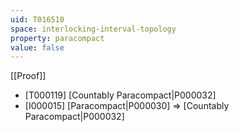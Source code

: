 ```yaml
---
uid: T016510
space: interlocking-interval-topology
property: paracompact
value: false
---
```

[[Proof]]

* [T000119] [Countably Paracompact|P000032]
* [I000015] [Paracompact|P000030] => [Countably Paracompact|P000032]

